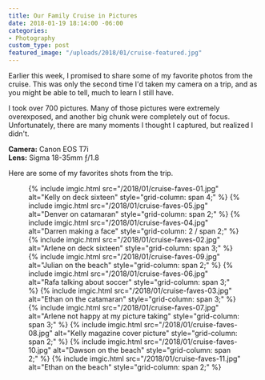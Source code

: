 ```yaml
---
title: Our Family Cruise in Pictures
date: 2018-01-19 18:14:00 -06:00
categories:
- Photography
custom_type: post
featured_image: "/uploads/2018/01/cruise-featured.jpg"
---
```


Earlier this week, I promised to share some of my favorite photos from the cruise. This was only the second time I'd taken my camera on a trip, and as you might be able to tell, much to learn I still have.

I took over 700 pictures. Many of those pictures were extremely overexposed, and another big chunk were completely out of focus. Unfortunately, there are many moments I thought I captured, but realized I didn't.

**Camera:** Canon EOS T7i  
**Lens:** Sigma 18-35mm ƒ/1.8

Here are some of my favorites shots from the trip.

<figure class="photo-grid photo-grid--four">
  {% include imgic.html src="/2018/01/cruise-faves-01.jpg" alt="Kelly on deck sixteen" style="grid-column: span 4;" %}
  {% include imgic.html src="/2018/01/cruise-faves-05.jpg" alt="Denver on catamaran" style="grid-column: span 2;" %}
  {% include imgic.html src="/2018/01/cruise-faves-04.jpg" alt="Darren making a face" style="grid-column: 2 / span 2;" %}
  {% include imgic.html src="/2018/01/cruise-faves-02.jpg" alt="Arlene on deck sixteen" style="grid-column: span 3;" %}
  {% include imgic.html src="/2018/01/cruise-faves-09.jpg" alt="Julian on the beach" style="grid-column: span 2;" %}
  {% include imgic.html src="/2018/01/cruise-faves-06.jpg" alt="Rafa talking about soccer" style="grid-column: span 3;" %}
  {% include imgic.html src="/2018/01/cruise-faves-03.jpg" alt="Ethan on the catamaran" style="grid-column: span 3;" %}
  {% include imgic.html src="/2018/01/cruise-faves-07.jpg" alt="Arlene not happy at my picture taking" style="grid-column: span 3;" %}
  {% include imgic.html src="/2018/01/cruise-faves-08.jpg" alt="Kelly magazine cover picture" style="grid-column: span 2;" %}
  {% include imgic.html src="/2018/01/cruise-faves-10.jpg" alt="Dawson on the beach" style="grid-column: span 2;" %}
  {% include imgic.html src="/2018/01/cruise-faves-11.jpg" alt="Ethan on the beach" style="grid-column: span 2;" %}
</figure>
